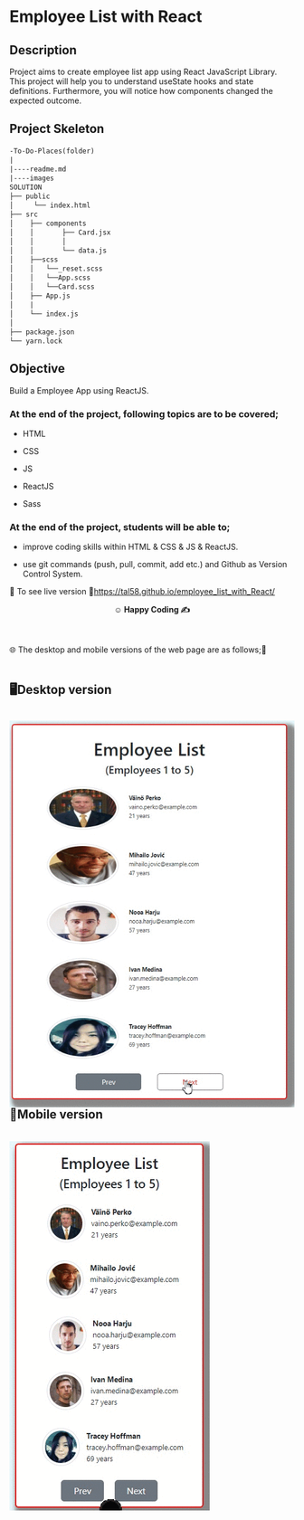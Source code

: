 # Employee List with React

## Description

Project aims to create employee list app using React JavaScript Library. This project will help you to understand useState hooks and state definitions. Furthermore, you will notice how components changed the expected outcome. 

## Project Skeleton

```
-To-Do-Places(folder)
|
|----readme.md       
|----images       
SOLUTION
├── public
│     └── index.html
├── src
│    ├── components
│    │       ├── Card.jsx
│    │       │     
│    │       └── data.js
│    ├──scss            
│    │   └──_reset.scss
│    │   └──App.scss
│    │   └──Card.scss
│    ├── App.js
│    |
│    └── index.js
│    
├── package.json
└── yarn.lock
```


## Objective

Build a Employee App using ReactJS.

### At the end of the project, following topics are to be covered;

- HTML

- CSS

- JS

- ReactJS

- Sass

### At the end of the project, students will be able to;

- improve coding skills within HTML & CSS & JS & ReactJS.

- use git commands (push, pull, commit, add etc.) and Github as Version Control System.

🔗 To see live version 🎯https://tal58.github.io/employee_list_with_React/


**<p align="center">&#9786; Happy Coding &#9997;</p>**

<br><br>
🌐 The desktop and mobile versions of the web page are as follows;🧭
<br><br>

## 🖥️Desktop version
<br>
<img src="./images/desktop.gif" align="left" alt="desktop_version">
<br>
<br>
<br>
<br>
<br>
<br>
<br>
<br>
<br>
<br>
<br>
<br>
<br>
<br>
<br>
<br>
<br>
<br>
<br>
<br>
<br>
<br>
<br>
<br>
<br>
<br>
<br>
<br>
<br>
<br>
<br>
<br>
<br>
<br>
<br>
<br>
<br>
<br>


## 📱Mobile version
<br>
<img src="./images/mobile.gif" align="left" alt="desktop_version">
<br>
<br>
<br>
<br>
<br>
<br>
<br>
<br>
<br>
<br><br><br><br><br><br><br><br><br>
